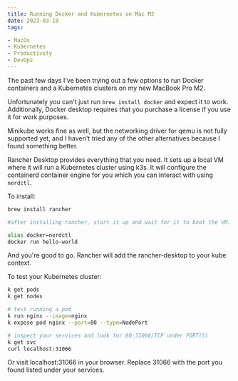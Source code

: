 ```yaml
---
title: Running Docker and Kubernetes on Mac M2
date: 2023-03-18
tags:

- MacOs
- Kubernetes
- Productivity
- DevOps
---
```


The past few days I've been trying out a few options to run Docker containers and a Kubernetes clusters on my new MacBook Pro M2.

Unfortunately you can't just run `brew install docker` and expect it to work. Additionally, Docker desktop requires that you purchase a license if you use it for work purposes.

Minikube works fine as well, but the networking driver for qemu is not fully supported yet, and I haven't tried any of the other alternatives because I found something better.

Rancher Desktop provides everything that you need. It sets up a local VM where it will run a Kubernetes cluster using k3s. It will configure the containerd container engine for you which you can interact with using `nerdctl`.

To install:

```bash
brew install rancher

#after installing rancher, start it up and wait for it to boot the VM.

alias docker=nerdctl
docker run hello-world
```

And you're good to go. Rancher will add the rancher-desktop to your kube context.

To test your Kubernetes cluster:

```bash
k get pods
k get nodes

# test running a pod
k run nginx --image=nginx
k expose pod nginx --port=80 --type=NodePort

# inspect your services and look for 80:31066/TCP under PORT(S)
k get svc
curl localhost:31066
```

Or visit localhost:31066 in your browser. Replace 31066 with the port you found listed under your services.
